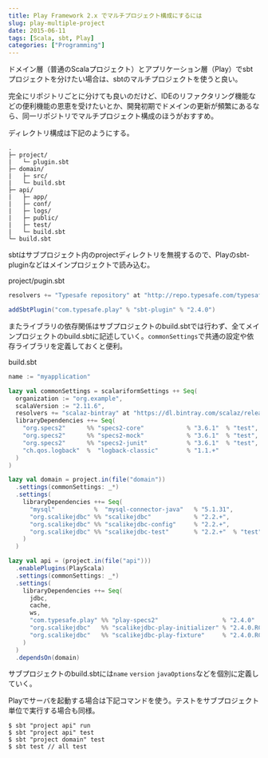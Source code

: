 ```yaml
---
title: Play Framework 2.x でマルチプロジェクト構成にするには
slug: play-multiple-project
date: 2015-06-11
tags: [Scala, sbt, Play]
categories: ["Programming"]
---
```


ドメイン層（普通のScalaプロジェクト）とアプリケーション層（Play）でsbtプロジェクトを分けたい場合は、sbtのマルチプロジェクトを使うと良い。

完全にリポジトリごとに分けても良いのだけど、IDEのリファクタリング機能などの便利機能の恩恵を受けたいとか、開発初期でドメインの更新が頻繁にあるなら、同一リポジトリでマルチプロジェクト構成のほうがおすすめ。

ディレクトリ構成は下記のようにする。

<pre><code>.
├─ project/
|   └─ plugin.sbt
├─ domain/
|   ├─ src/
|   └─ build.sbt
├─ api/
|   ├─ app/
|   ├─ conf/
|   ├─ logs/
|   ├─ public/
|   ├─ test/
|   └─ build.sbt
└─ build.sbt
</code></pre>

sbtはサブプロジェクト内のprojectディレクトリを無視するので、Playのsbt-pluginなどはメインプロジェクトで読み込む。

project/pugin.sbt

```scala
resolvers += "Typesafe repository" at "http://repo.typesafe.com/typesafe/releases/"

addSbtPlugin("com.typesafe.play" % "sbt-plugin" % "2.4.0")
```

またライブラリの依存関係はサブプロジェクトのbuild.sbtでは行わず、全てメインプロジェクトのbuild.sbtに記述していく。`commonSettings`で共通の設定や依存ライブラリを定義しておくと便利。

build.sbt

```scala
name := "myapplication"

lazy val commonSettings = scalariformSettings ++ Seq(
  organization := "org.example",
  scalaVersion := "2.11.6",
  resolvers += "scalaz-bintray" at "https://dl.bintray.com/scalaz/releases",
  libraryDependencies ++= Seq(
    "org.specs2"      %% "specs2-core"            % "3.6.1"  % "test",
    "org.specs2"      %% "specs2-mock"            % "3.6.1"  % "test",
    "org.specs2"      %% "specs2-junit"           % "3.6.1"  % "test",
    "ch.qos.logback"  %  "logback-classic"        % "1.1.+"
  )
)

lazy val domain = project.in(file("domain"))
  .settings(commonSettings: _*)
  .settings(
    libraryDependencies ++= Seq(
      "mysql"           %  "mysql-connector-java"   % "5.1.31",
      "org.scalikejdbc" %% "scalikejdbc"            % "2.2.+",
      "org.scalikejdbc" %% "scalikejdbc-config"     % "2.2.+",
      "org.scalikejdbc" %% "scalikejdbc-test"       % "2.2.+"  % "test"
    )
  )

lazy val api = (project.in(file("api")))
  .enablePlugins(PlayScala)
  .settings(commonSettings: _*)
  .settings(
    libraryDependencies ++= Seq(
      jdbc,
      cache,
      ws,
      "com.typesafe.play" %% "play-specs2"                  % "2.4.0"       % "test",
      "org.scalikejdbc"   %% "scalikejdbc-play-initializer" % "2.4.0.RC1",
      "org.scalikejdbc"   %% "scalikejdbc-play-fixture"     % "2.4.0.RC1",
    )
  )
  .dependsOn(domain)
```

サブプロジェクトのbuild.sbtには`name` `version` `javaOptions`などを個別に定義していく。

Playでサーバを起動する場合は下記コマンドを使う。テストをサブプロジェクト単位で実行する場合も同様。

```
$ sbt "project api" run
$ sbt "project api" test
$ sbt "project domain" test
$ sbt test // all test
```
